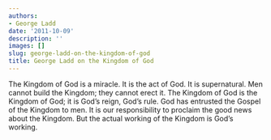 ```yaml
---
authors:
- George Ladd
date: '2011-10-09'
description: ''
images: []
slug: george-ladd-on-the-kingdom-of-god
title: George Ladd on the Kingdom of God
---
```


The Kingdom of God is a miracle. It is the act of God. It is supernatural. Men cannot build the Kingdom; they cannot erect it. The Kingdom of God is the Kingdom of God; it is God’s reign, God’s rule. God has entrusted the Gospel of the Kingdom to men. It is our responsibility to proclaim the good news about the Kingdom. But the actual working of the Kingdom is God’s working.